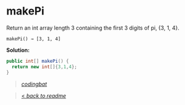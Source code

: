 # makePi

Return an int array length 3 containing the first 3 digits of pi, {3, 1, 4}.

```
makePi() → [3, 1, 4]
```

**Solution:**

```java
public int[] makePi() {
  return new int[]{3,1,4};
}
```

> _[codingbat](http://codingbat.com/prob/p167011)_

> [< _back to readme_](FINDREPLACEREADME)